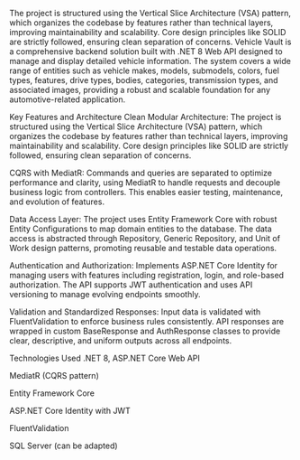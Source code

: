 The project is structured using the Vertical Slice Architecture (VSA) pattern, which organizes the codebase by features rather than technical layers, improving maintainability and scalability. Core design principles like SOLID are strictly followed, ensuring clean separation of concerns.
Vehicle Vault is a comprehensive backend solution built with .NET 8 Web API designed to manage and display detailed vehicle information. The system covers a wide range of entities such as vehicle makes, models, submodels, colors, fuel types, features, drive types, bodies, categories, transmission types, and associated images, providing a robust and scalable foundation for any automotive-related application.

Key Features and Architecture
Clean Modular Architecture:
The project is structured using the Vertical Slice Architecture (VSA) pattern, which organizes the codebase by features rather than technical layers, improving maintainability and scalability. Core design principles like SOLID are strictly followed, ensuring clean separation of concerns.

CQRS with MediatR:
Commands and queries are separated to optimize performance and clarity, using MediatR to handle requests and decouple business logic from controllers. This enables easier testing, maintenance, and evolution of features.

Data Access Layer:
The project uses Entity Framework Core with robust Entity Configurations to map domain entities to the database. The data access is abstracted through Repository, Generic Repository, and Unit of Work design patterns, promoting reusable and testable data operations.

Authentication and Authorization:
Implements ASP.NET Core Identity for managing users with features including registration, login, and role-based authorization. The API supports JWT authentication and uses API versioning to manage evolving endpoints smoothly.

Validation and Standardized Responses:
Input data is validated with FluentValidation to enforce business rules consistently. API responses are wrapped in custom BaseResponse and AuthResponse classes to provide clear, descriptive, and uniform outputs across all endpoints.

Technologies Used
.NET 8, ASP.NET Core Web API

MediatR (CQRS pattern)

Entity Framework Core

ASP.NET Core Identity with JWT

FluentValidation

SQL Server (can be adapted)
